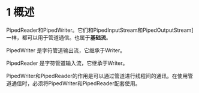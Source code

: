 # 1 概述

PipedReader和PipedWriter。它们和PipedInputStream和PipedOutputStream]一样，都可以用于管道通信。也属于**基础流**。

PipedWriter 是字符管道输出流，它继承于Writer。

PipedReader 是字符管道输入流，它继承于Writer。

PipedWriter和PipedReader的作用是可以通过管道进行线程间的通讯。在使用管道通信时，必须将PipedWriter和PipedReader配套使用。